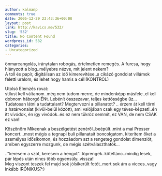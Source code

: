 ```yaml
---
author: kalmanp
comments: true
date: 2005-12-29 23:43:36+00:00
layout: post
link: http://kavics.me/532/
slug: '532'
title: No Content Found
wordpress_id: 532
categories:
- Uncategorized
---
```


önmarcangolás, iránytalan robogás, értelmetlen remegés. A furcsa, hogy hiányzott a blog..mélyebre nézve, mit jelent nekem?  
A toll és papír, digitálisan az idő kimerevítése..a cikázó gondolat villámok feletti uralom, és lehet hogy hamis a cél!(KONTROL)




Utolsó Elemzés rovat:  
stílust kell váltanom..még nem tudom merre, de mindenképp másfele..el kell dobnom háborgó ÉNt. Lebénít összezavar, teljes kettősségbe űz... Tudatosan látni a tudattalant? Megtervezni a pillanatot? .. érzem át kell törni a határvonalat (kivül-belül között), ami valójában csak egy téves-képzet!..én itt vívódok, én így vívódok..és ez nem tükröz semmit, ez VAN, de nem CSAK ez van!  
  
Köszönöm Mikeenak a beszélgetést zenéről..beépült..mint a mai Presser koncert...most mégis a tegnapi buli pillanatait boncolgatom, kiterítem őket a személyes idősíkomon, és hozzáadom azt a rengeteg gondolat dimenziót, amiben egyszerre mozgunk, de mégis szétválaszthatók...




.."keresem a szót, keresem a hengot"..töprengek..kötéltánc..mindig lesek, pár lépés után nincs több egyensúly..vissza!   
Meg viszont teszek fel majd sok jólsikerült fotót..mert sok ám a vicces..vagy inkább IRÓNIKUS?:)

